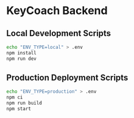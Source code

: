 # KeyCoach Backend

## Local Development Scripts

```bash
echo "ENV_TYPE=local" > .env
npm install
npm run dev
```

## Production Deployment Scripts

```bash
echo "ENV_TYPE=production" > .env
npm ci
npm run build
npm start
```
